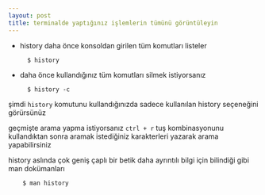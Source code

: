 ```yaml
---
layout: post
title: terminalde yaptığınız işlemlerin tümünü görüntüleyin
---
```


- history daha önce konsoldan girilen tüm komutları listeler

        $ history


- daha önce kullandığınız tüm komutları silmek istiyorsanız

        $ history -c


şimdi `history` komutunu kullandığınızda sadece kullanılan history seçeneğini görürsünüz

geçmişte arama yapma istiyorsanız `ctrl + r` tuş kombinasyonunu
kullandıktan sonra aramak istediğiniz karakterleri yazarak arama yapabilirsiniz

history aslında çok geniş çaplı bir betik daha ayrıntılı bilgi için bilindiği gibi man dokümanları

        $ man history


